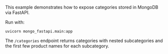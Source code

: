 This example demonstrates how to expose categories stored in MongoDB via FastAPI.

Run with:

```
uvicorn mongo_fastapi.main:app
```

The `/categories` endpoint returns categories with nested subcategories and the first few product names for each subcategory.
